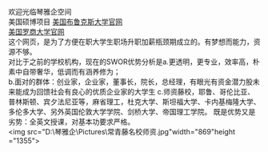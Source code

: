 欢迎光临琴雅企空间</br>
美国硕博项目 <a href="https://brookscollege.org/">美国布鲁克斯大学官网</a><br>
    <a href="https://rossbi.org/">美国罗商大学官网</a><br>
这个网页，是为了方便在职大学生职场升职加薪瓶颈期成立的。有梦想而能力，资源不够。</br>
对比于之前的学校机构，现在的SWOR优势分析是a.更透明，更专业，效率高，朴素中自带奢华，低调而有涵养修为；</br>
                                      b.面对的群体：创业家，企业家，董事长，院长，总经理，有眼光有资金潜力股未来能成为回馈社会有良心的优质企业家的大学生
                                      c.师资藤校，耶鲁、哥伦比亚、普林斯顿、宾夕法尼亚等，麻省理工，杜克大学、斯坦福大学、卡内基梅隆大学、多伦多大学、另外英国伦敦大学学院、剑桥大学、帝国理工学院。
                             既是优势又是劣势：全英文授课，对基本功要求严格。</br>
<img src="D:\琴雅企\Pictures\常青藤名校师资.jpg"width="869"height
="1355"><br>                                        

